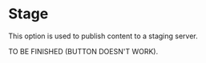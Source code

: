 # Stage

This option is used to publish content to a staging server. 

TO BE FINISHED (BUTTON DOESN'T WORK).